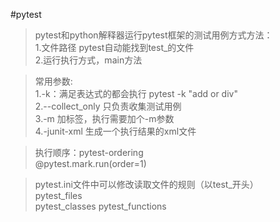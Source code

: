 #pytest

> pytest和python解释器运行pytest框架的测试用例方式方法：      
> 1.文件路径  pytest自动能找到test_的文件    
> 2.运行执行方式，main方法

> 常用参数:   
> 1.-k：满足表达式的都会执行  pytest -k "add or div"    
> 2.--collect_only 只负责收集测试用例    
> 3.-m 加标签，执行需要加个-m参数   
> 4.-junit-xml 生成一个执行结果的xml文件   

> 执行顺序：pytest-ordering  
> @pytest.mark.run(order=1)

> pytest.ini文件中可以修改读取文件的规则（以test_开头）    
> pytest_files  
> pytest_classes
> pytest_functions
> 
